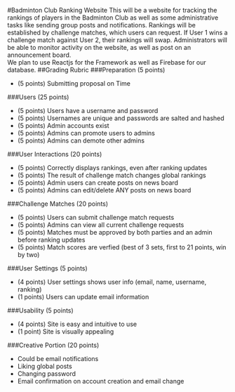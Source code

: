 #Badminton Club Ranking Website
This will be a website for tracking the rankings of players in the Badminton Club as well as
some administrative tasks like sending group posts and notifications. Rankings will be established by
challenge matches, which users can request. If User 1 wins a challenge match against User 2, their
rankings will swap. Administrators will be able to monitor activity on the website, as well as post
on an announcement board.  
We plan to use Reactjs for the Framework as well as Firebase for our database.
##Grading Rubric
###Preparation (5 points)
* (5 points) Submitting proposal on Time

###Users (25 points)
* (5 points) Users have a username and password
* (5 points) Usernames are unique and passwords are salted and hashed
* (5 points) Admin accounts exist
* (5 points) Admins can promote users to admins
* (5 points) Admins can demote other admins

###User Interactions (20 points)
* (5 points) Correctly displays rankings, even after ranking updates
* (5 points) The result of challenge match changes global rankings 
* (5 points) Admin users can create posts on news board
* (5 points) Admins can edit/delete ANY posts on news board

###Challenge Matches (20 points)
* (5 points) Users can submit challenge match requests
* (5 points) Admins can view all current challenge requests
* (5 points) Matches must be approved by both parties and an admin before ranking updates
* (5 points) Match scores are verfied (best of 3 sets, first to 21 points, win by two)

###User Settings (5 points)
* (4 points) User settings shows user info (email, name, username, ranking)
* (1 points) Users can update email information

###Usability (5 points)
* (4 points) Site is easy and intuitive to use
* (1 point) Site is visually appealing

###Creative Portion (20 points)
* Could be email notifications
* Liking global posts
* Changing password
* Email confirmation on account creation and email change